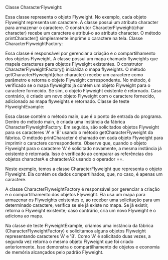 Classe CharacterFlyweight:

Essa classe representa o objeto Flyweight. No exemplo, cada objeto Flyweight representa um caractere.
A classe possui um atributo character para armazenar o caractere.
O construtor CharacterFlyweight(char character) recebe um caractere e atribui-o ao atributo character.
O método printCharacter() simplesmente imprime o caractere na tela.
Classe CharacterFlyweightFactory:

Essa classe é responsável por gerenciar a criação e o compartilhamento dos objetos Flyweight.
A classe possui um mapa chamado flyweights que mapeia caracteres para objetos Flyweight existentes.
O construtor CharacterFlyweightFactory() inicializa o mapa flyweights.
O método getCharacterFlyweight(char character) recebe um caractere como parâmetro e retorna o objeto Flyweight correspondente.
No método, é verificado se o mapa flyweights já contém um objeto Flyweight para o caractere fornecido. Se sim, o objeto Flyweight existente é retornado.
Caso contrário, é criado um novo objeto Flyweight com o caractere fornecido, adicionado ao mapa flyweights e retornado.
Classe de teste FlyweightExample:

Essa classe contém o método main, que é o ponto de entrada do programa.
Dentro do método main, é criada uma instância da fábrica CharacterFlyweightFactory.
Em seguida, são solicitados objetos Flyweight para os caracteres 'A' e 'B' usando o método getCharacterFlyweight da fábrica.
O método printCharacter é chamado em cada objeto Flyweight para imprimir o caractere correspondente.
Observe que, quando o objeto Flyweight para o caractere 'A' é solicitado novamente, a mesma instância já existente é retornada.
Isso é verificado ao comparar as referências dos objetos characterA e characterA2 usando o operador ==.


Neste exemplo, temos a classe CharacterFlyweight que representa o objeto Flyweight. 
Ela contém os dados compartilhados, que, no caso, é apenas um caractere.

A classe CharacterFlyweightFactory é responsável por gerenciar a criação e o
compartilhamento dos objetos Flyweight. Ela usa um mapa para 
armazenar os Flyweights existentes e, ao receber uma solicitação para um 
determinado caractere, verifica se ele já existe no mapa. Se já existir, retorna o 
Flyweight existente; caso contrário, cria um novo Flyweight e o adiciona ao mapa.

Na classe de teste FlyweightExample, criamos uma instância da fábrica (CharacterFlyweightFactory) e 
solicitamos alguns objetos Flyweight representando caracteres 'A' e 'B'. Como 'A' é solicitado duas vezes,
a segunda vez retorna o mesmo objeto Flyweight que foi criado anteriormente. Isso demonstra o 
compartilhamento de objetos e economia de memória alcançados pelo padrão Flyweight.